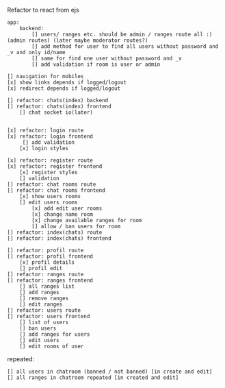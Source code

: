 Refactor to react from ejs

    app:
        backend:
            [] users/ ranges etc. should be admin / ranges route all :)(admin routes) (later maybe moderator routes?)
            [] add method for user to find all users without password and _v and only id/name
            [] same for find one user without password and _v
            [] add validation if room is user or admin

    [] navigation for mobiles
    [x] show links depends if logged/logout
    [x] redirect depends if logged/logout

    [] refactor: chats(index) backend
    [] refactor: chats(index) frontend
        [] chat socket io(later)


    [x] refactor: login route
    [x] refactor: login frontend
         [] add validation
        [x] login styles

    [x] refactor: register route
    [x] refactor: register frontend
        [x] register styles
        [] validation
    [] refactor: chat rooms route
    [] refactor: chat rooms frontend
        [x] show users rooms
        [] edit users rooms
            [x] add edit user rooms
            [x] change name room
            [x] change available ranges for room
            [] allow / ban users for room
    [] refactor: index(chats) route
    [] refactor: index(chats) frontend

    [] refactor: profil route
    [] refactor: profil frontend
        [x] profil details
        [] profil edit
    [] refactor: ranges route
    [] refactor: ranges frontend
        [] all ranges list
        [] add ranges
        [] remove ranges
        [] edit ranges
    [] refactor: users route
    [] refactor: users frontend
        [] list of users
        [] ban users
        [] add ranges for users
        [] edit users
        [] edit rooms of user

repeated:

    [] all users in chatroom (banned / not banned) [in create and edit]
    [] all ranges in chatroom repeated [in created and edit]
